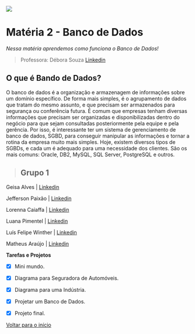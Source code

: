 ![](https://images.sympla.com.br/5fe9f7268dd4f-xs.png)
# Matéria 2 - Banco de Dados
_Nessa matéria aprendemos como funciona o Banco de Dados!_
 >Professora: Débora Souza [Linkedin](https://www.linkedin.com/in/debora-o-souza/)

 ## O que é Bando de Dados?
 O banco de dados é a organização e armazenagem de informações sobre um domínio específico. De forma mais simples, é o agrupamento de dados que tratam do mesmo assunto, e que precisam ser armazenados para segurança ou conferência futura. 
É comum que empresas tenham diversas informações que precisam ser organizadas e disponibilizadas dentro do negócio para que sejam consultadas posteriormente pela equipe e pela gerência.
Por isso, é interessante ter um sistema de gerenciamento de banco de dados, SGBD, para conseguir manipular as informações e tornar a rotina da empresa muito mais simples.
Hoje, existem diversos tipos de SGBDs, e cada um é adequado para uma necessidade dos clientes. São os mais comuns: Oracle, DB2, MySQL, SQL Server, PostgreSQL e outros.

>## **Grupo 1**



Geisa Alves | [Linkedin]()

Jefferson Paixão | [Linkedin](https://www.linkedin.com/in/jeffersondasilvapaixao/)

Lorenna Caiaffa | [Linkedin](https://www.linkedin.com/in/lorenna-caiaffa-31a6b022a/)

Luana Pimentel | [Linkedin]()

Luís Felipe Winther | [Linkedin](https://www.linkedin.com/in/luisfilipewintherborges/)

Matheus Araújo | [Linkedin]()

**Tarefas e Projetos**

- [x] Mini mundo.
- [x] Diagrama para Seguradora de Automóveis.
- [x] Diagrama para uma Indústria.
- [x] Projetar um Banco de Dados.
- [x] Projeto final.


[Voltar para o início]()
